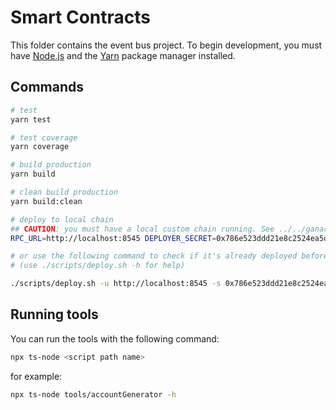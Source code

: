 # Smart Contracts

This folder contains the event bus project. To begin development, you must have [Node.js](https://nodejs.org/en/) and the [Yarn](https://yarnpkg.com) package manager installed.


## Commands

```bash
# test
yarn test

# test coverage
yarn coverage

# build production
yarn build

# clean build production
yarn build:clean

# deploy to local chain
## CAUTION: you must have a local custom chain running. See ../../ganache folder
RPC_URL=http://localhost:8545 DEPLOYER_SECRET=0x786e523ddd21e8c2524ea5da3c8b9b0498b40419aee35e131a6219212ee66b76 yarn deploy

# or use the following command to check if it's already deployed before deploying it
# (use ./scripts/deploy.sh -h for help)

./scripts/deploy.sh -u http://localhost:8545 -s 0x786e523ddd21e8c2524ea5da3c8b9b0498b40419aee35e131a6219212ee66b76 -c 0xC0156004b2dC4AA2FA30FD0F5E06b7022c718da7
```


## Running tools

You can run the tools with the following command:
```bash
npx ts-node <script path name>
```

for example:
```bash
npx ts-node tools/accountGenerator -h
```
